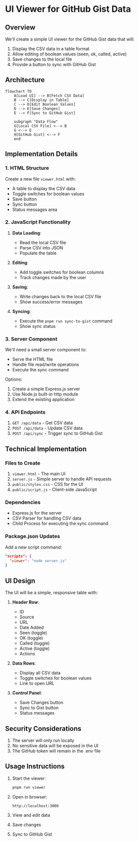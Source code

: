 # UI Viewer for GitHub Gist Data

## Overview

We'll create a simple UI viewer for the GitHub Gist data that will:

1. Display the CSV data in a table format
2. Allow editing of boolean values (seen, ok, called, active)
3. Save changes to the local file
4. Provide a button to sync with GitHub Gist

## Architecture

```mermaid
flowchart TD
    A[Load UI] --> B[Fetch CSV Data]
    B --> C[Display in Table]
    C --> D[Edit Boolean Values]
    D --> E[Save Changes]
    E --> F[Sync to GitHub Gist]
    
    subgraph "Data Flow"
    G[Local CSV File] <--> B
    G <--> E
    H[GitHub Gist] <--> F
    end
```

## Implementation Details

### 1. HTML Structure

Create a new file `viewer.html` with:
- A table to display the CSV data
- Toggle switches for boolean values
- Save button
- Sync button
- Status messages area

### 2. JavaScript Functionality

1. **Data Loading**:
   - Read the local CSV file
   - Parse CSV into JSON
   - Populate the table

2. **Editing**:
   - Add toggle switches for boolean columns
   - Track changes made by the user

3. **Saving**:
   - Write changes back to the local CSV file
   - Show success/error messages

4. **Syncing**:
   - Execute the `pnpm run sync-to-gist` command
   - Show sync status

### 3. Server Component

We'll need a small server component to:
- Serve the HTML file
- Handle file read/write operations
- Execute the sync command

Options:
1. Create a simple Express.js server
2. Use Node.js built-in http module
3. Extend the existing application

### 4. API Endpoints

1. `GET /api/data` - Get CSV data
2. `POST /api/data` - Update CSV data
3. `POST /api/sync` - Trigger sync to GitHub Gist

## Technical Implementation

### Files to Create

1. `viewer.html` - The main UI
2. `server.js` - Simple server to handle API requests
3. `public/styles.css` - CSS for the UI
4. `public/script.js` - Client-side JavaScript

### Dependencies

- Express.js for the server
- CSV Parser for handling CSV data
- Child Process for executing the sync command

### Package.json Updates

Add a new script command:
```json
"scripts": {
  "viewer": "node server.js"
}
```

## UI Design

The UI will be a simple, responsive table with:

1. **Header Row**:
   - ID
   - Source
   - URL
   - Date Added
   - Seen (toggle)
   - OK (toggle)
   - Called (toggle)
   - Active (toggle)
   - Actions

2. **Data Rows**:
   - Display all CSV data
   - Toggle switches for boolean values
   - Link to open URL

3. **Control Panel**:
   - Save Changes button
   - Sync to Gist button
   - Status messages

## Security Considerations

1. The server will only run locally
2. No sensitive data will be exposed in the UI
3. The GitHub token will remain in the .env file

## Usage Instructions

1. Start the viewer:
   ```bash
   pnpm run viewer
   ```

2. Open in browser:
   ```
   http://localhost:3000
   ```

3. View and edit data
4. Save changes
5. Sync to GitHub Gist